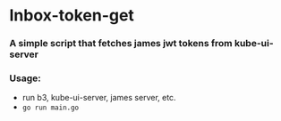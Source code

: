 # Inbox-token-get

### A simple script that fetches james jwt tokens from kube-ui-server

### Usage:
- run b3, kube-ui-server, james server, etc.
- ``go run main.go``